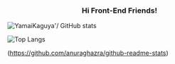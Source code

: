 <h3 align="center">Hi Front-End Friends!</h3>

![YamaiKaguya'/ GitHub stats](https://github-readme-stats.vercel.app/api?username=YamaiKaguya&show_icons=true&them=radical&bg_color=000000&text_color=c6c6c6&card_width=500&title_color=9068b9)

![Top Langs](https://github-readme-stats.vercel.app/api/top-langs/?username=YamaiKaguya&layout=compact&bg_color=000000&text_color=ffffff&card_width=500&title_color=9068b9)



(https://github.com/anuraghazra/github-readme-stats)


